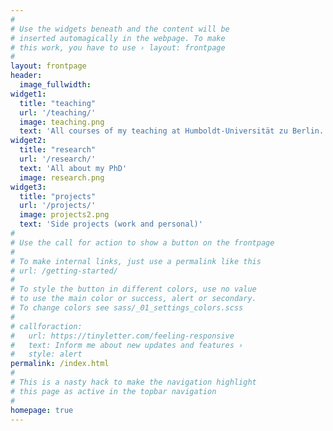 ```yaml
---
#
# Use the widgets beneath and the content will be
# inserted automagically in the webpage. To make
# this work, you have to use › layout: frontpage
#
layout: frontpage
header:
  image_fullwidth:
widget1:
  title: "teaching"
  url: '/teaching/'
  image: teaching.png
  text: 'All courses of my teaching at Humboldt-Universität zu Berlin.'
widget2:
  title: "research"
  url: '/research/'
  text: 'All about my PhD'
  image: research.png
widget3:
  title: "projects"
  url: '/projects/'
  image: projects2.png
  text: 'Side projects (work and personal)'
#
# Use the call for action to show a button on the frontpage
#
# To make internal links, just use a permalink like this
# url: /getting-started/
#
# To style the button in different colors, use no value
# to use the main color or success, alert or secondary.
# To change colors see sass/_01_settings_colors.scss
#
# callforaction:
#   url: https://tinyletter.com/feeling-responsive
#   text: Inform me about new updates and features ›
#   style: alert
permalink: /index.html
#
# This is a nasty hack to make the navigation highlight
# this page as active in the topbar navigation
#
homepage: true
---
```


